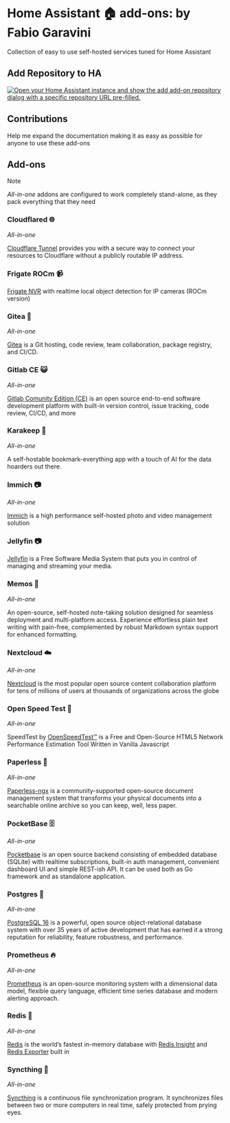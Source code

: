 # Home Assistant 🏠 add-ons: by Fabio Garavini

Collection of easy to use self-hosted services tuned for Home Assistant

## Add Repository to HA

[![Open your Home Assistant instance and show the add add-on repository dialog with a specific repository URL pre-filled.](https://my.home-assistant.io/badges/supervisor_add_addon_repository.svg)](https://my.home-assistant.io/redirect/supervisor_add_addon_repository/?repository_url=https%3A%2F%2Fgithub.com%2Ffabio-garavini%2Fhassio-addons)

## Contributions

Help me expand the documentation making it as easy as possible for anyone to use these add-ons

## Add-ons

> [!NOTE]
> *All-in-one* addons are configured to work completely stand-alone, as they pack everything that they need

### Cloudflared 🌐

*All-in-one*

[Cloudflare Tunnel](https://developers.cloudflare.com/cloudflare-one/connections/connect-networks) provides you with a secure way to connect your resources to Cloudflare without a publicly routable IP address.

### Frigate ROCm 📹

[Frigate NVR](https://frigate.video) with realtime local object detection for IP cameras (ROCm version)

### Gitea 🍵

*All-in-one*

[Gitea](https://about.gitea.com) is a Git hosting, code review, team collaboration, package registry, and CI/CD.

### Gitlab CE 😺

*All-in-one*

[Gitlab Comunity Edition (CE)](https://gitlab.com/rluna-gitlab/gitlab-ce) is an open source end-to-end software development platform with built-in version control, issue tracking, code review, CI/CD, and more

### Karakeep 💾

*All-in-one*

A self-hostable bookmark-everything app with a touch of AI for the data hoarders out there.

### Immich 📷

*All-in-one*

[Immich](https://github.com/immich-app/immich) is a high performance self-hosted photo and video management solution

### Jellyfin 📷

[Jellyfin](https://jellyfin.org) is a Free Software Media System that puts you in control of managing and streaming your media.

### Memos 🦜

*All-in-one*

An open-source, self-hosted note-taking solution designed for seamless deployment and multi-platform access. Experience effortless plain text writing with pain-free, complemented by robust Markdown syntax support for enhanced formatting.

### Nextcloud ☁️

*All-in-one*

[Nextcloud](https://nextcloud.com/) is the most popular open source content collaboration platform for tens of millions of users at thousands of organizations across the globe

### Open Speed Test 🚀

*All-in-one*

SpeedTest by [OpenSpeedTest™](https://openspeedtest.com/) is a Free and Open-Source HTML5 Network Performance Estimation Tool Written in Vanilla Javascript

### Paperless 📄

*All-in-one*

[Paperless-ngx](https://docs.paperless-ngx.com) is a community-supported open-source document management system that transforms your physical documents into a searchable online archive so you can keep, well, less paper.

### PocketBase 🗄️

*All-in-one*

[Pocketbase](https://pocketbase.io) is an open source backend consisting of embedded database (SQLite) with realtime subscriptions, built-in auth management, convenient dashboard UI and simple REST-ish API. It can be used both as Go framework and as standalone application.

### Postgres 🐘

*All-in-one*

[PostgreSQL 16](https://www.postgresql.org) is a powerful, open source object-relational database system with over 35 years of active development that has earned it a strong reputation for reliability, feature robustness, and performance.

### Prometheus 🔥

*All-in-one*

[Prometheus](https://prometheus.io) is an open-source monitoring system with a dimensional data model, flexible query language, efficient time series database and modern alerting approach.

### Redis 📝

*All-in-one*

[Redis](https://redis.io) is the world’s fastest in-memory database with [Redis Insight](https://redis.io/insight) and [Redis Exporter](https://github.com/oliver006/redis_exporter) built in

### Syncthing 🔄

*All-in-one*

[Syncthing](https://syncthing.net/) is a continuous file synchronization program. It synchronizes files between two or more computers in real time, safely protected from prying eyes.
